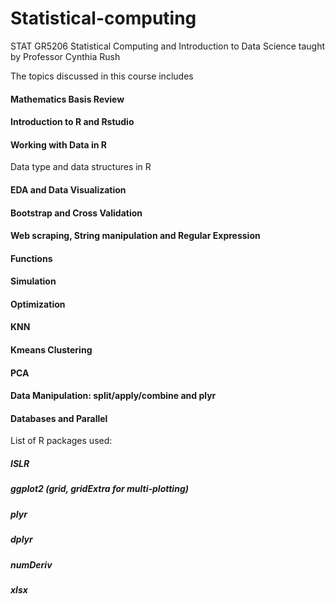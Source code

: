 # Statistical-computing
STAT GR5206 Statistical Computing and Introduction to Data Science taught by Professor Cynthia Rush

The topics discussed in this course includes
#### Mathematics Basis Review

#### Introduction to R and Rstudio

#### Working with Data in R
Data type and data structures in R

#### EDA and Data Visualization

#### Bootstrap and Cross Validation

#### Web scraping, String manipulation and Regular Expression

#### Functions

#### Simulation

#### Optimization

#### KNN

#### Kmeans Clustering

#### PCA

#### Data Manipulation: split/apply/combine and plyr

#### Databases and Parallel

List of R packages used:

##### ISLR

##### ggplot2 (grid, gridExtra for multi-plotting)

##### plyr

##### dplyr

##### numDeriv

##### xlsx


